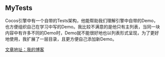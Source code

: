 ## MyTests
Cocos引擎中有一个自带的Tests架构，他能帮助我们理解引擎中自带的Demo，也方便组织自己在学习中写的Demo。我比较不满意的是他只有主列表，当同一块内容中有许多不同的Demo时，Demo就不能很好地也以列表形式呈现，为了更好地使用，我扩展了一层目录，且更方便自己添加新Demo。

[文章地址：我的博客](http://www.zlycy.com/20160414/Tests%E6%9E%B6%E6%9E%84/)